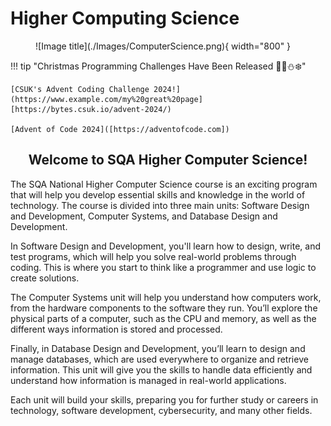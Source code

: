 # Higher Computing Science

<figure markdown="span">
  ![Image title](./Images/ComputerScience.png){ width="800" }
  <figcaption></figcaption>
</figure>

!!! tip "Christmas Programming Challenges Have Been Released 🎅🎄⛄❄️"

    [CSUK's Advent Coding Challenge 2024!](https://www.example.com/my%20great%20page][https://bytes.csuk.io/advent-2024/)
    
    [Advent of Code 2024]([https://adventofcode.com])

<h2 style="text-align:center;">Welcome to SQA Higher Computer Science!</h2>


The SQA National Higher Computer Science course is an exciting program that will help you develop essential skills and knowledge in the world of technology. The course is divided into three main units: Software Design and Development, Computer Systems, and Database Design and Development.

In Software Design and Development, you'll learn how to design, write, and test programs, which will help you solve real-world problems through coding. This is where you start to think like a programmer and use logic to create solutions.

The Computer Systems unit will help you understand how computers work, from the hardware components to the software they run. You’ll explore the physical parts of a computer, such as the CPU and memory, as well as the different ways information is stored and processed.

Finally, in Database Design and Development, you’ll learn to design and manage databases, which are used everywhere to organize and retrieve information. This unit will give you the skills to handle data efficiently and understand how information is managed in real-world applications.

Each unit will build your skills, preparing you for further study or careers in technology, software development, cybersecurity, and many other fields.
